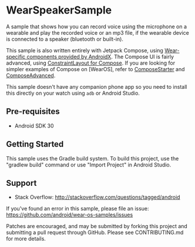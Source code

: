 
WearSpeakerSample
================================

A sample that shows how you can record voice using the microphone on a wearable and
play the recorded voice or an mp3 file, if the wearable device is connected to a speaker
(bluetooth or built-in).

This sample is also written entirely with Jetpack Compose, using [Wear-specific components provided
by AndroidX](https://developer.android.com/jetpack/androidx/releases/wear-compose).
The Compose UI is fairly advanced, using [ConstraintLayout for Compose](https://developer.android.com/jetpack/compose/layouts/constraintlayout).
If you are looking for simpler examples of Compose on [WearOS], refer to [ComposeStarter](../ComposeStarter) and [ComposeAdvanced](../ComposeAdvanced).

This sample doesn't have any companion phone app so you need to install this directly
on your watch using `adb` or Android Studio.

Pre-requisites
--------------

- Android SDK 30

Getting Started
---------------

This sample uses the Gradle build system. To build this project, use the
"gradlew build" command or use "Import Project" in Android Studio.

Support
-------

- Stack Overflow: http://stackoverflow.com/questions/tagged/android

If you've found an error in this sample, please file an issue:
https://github.com/android/wear-os-samples/issues

Patches are encouraged, and may be submitted by forking this project and
submitting a pull request through GitHub. Please see CONTRIBUTING.md for more details.
